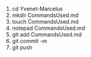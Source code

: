 1. cd Yvenet-Marcelus
2. mkdir CommandsUsed.md
3. touch CommandsUsed.md
4. notepad CommandsUsed.md
5. git add CommandsUsed.md
6. git commit -m
7. git push
